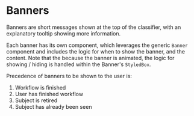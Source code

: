 # Banners

Banners are short messages shown at the top of the classifier, with an explanatory tooltip showing more information.

Each banner has its own component, which leverages the generic `Banner` component and includes the logic for when to show the banner, and the content. Note that the because the banner is animated, the logic for showing / hiding is handled within the Banner's `StyledBox`.

Precedence of banners to be shown to the user is:

1. Workflow is finished
1. User has finished workflow
1. Subject is retired
1. Subject has already been seen
